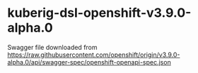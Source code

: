 # kuberig-dsl-openshift-v3.9.0-alpha.0

Swagger file downloaded from https://raw.githubusercontent.com/openshift/origin/v3.9.0-alpha.0/api/swagger-spec/openshift-openapi-spec.json
